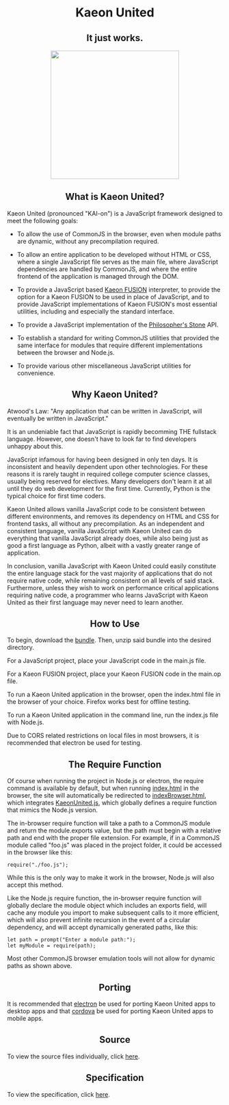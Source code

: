 <h1 align="center">Kaeon United</h1>
<h2 align="center">It just works.</h2>

<p align="center">
	<img src="https://quiksite.com/wp-content/uploads/2016/09/Javascript-Square.png" width="300px" height="300px"/>
</p>

<h2 align="center">What is Kaeon United?</h2>

Kaeon United (pronounced "KAI-on") is a JavaScript framework designed to meet the following goals:

* To allow the use of CommonJS in the browser,
even when module paths are dynamic,
without any precompilation required.

* To allow an entire application to be developed without HTML or CSS,
where a single JavaScript file serves as the main file,
where JavaScript dependencies are handled by CommonJS,
and where the entire frontend of the application is managed through the DOM.

* To provide a JavaScript based [Kaeon FUSION](https://github.com/Gallery-of-Kaeon/Kaeon-FUSION/blob/master/README.md) interpreter,
to provide the option for a Kaeon FUSION to be used in place of JavaScript,
and to provide JavaScript implementations of Kaeon FUSION's most essential utilities,
including and especially the standard interface.

* To provide a JavaScript implementation of the [Philosopher's Stone](https://github.com/Gallery-of-Kaeon/Philosophers-Stone/blob/master/README.md) API.

* To establish a standard for writing CommonJS utilities that provided the same interface for modules that require different implementations between the browser and Node.js.

* To provide various other miscellaneous JavaScript utilities for convenience.

<h2 align="center">Why Kaeon United?</h2>

Atwood's Law: "Any application that can be written in JavaScript, will eventually be written in JavaScript."

It is an undeniable fact that JavaScript is rapidly becomming THE fullstack language.
However,
one doesn't have to look far to find developers unhappy about this.

JavaScript infamous for having been designed in only ten days.
It is inconsistent and heavily dependent upon other technologies.
For these reasons it is rarely taught in required college computer science classes,
usually being reserved for electives.
Many developers don't learn it at all until they do web development for the first time.
Currently,
Python is the typical choice for first time coders.

Kaeon United allows vanilla JavaScript code to be consistent between different environments,
and removes its dependency on HTML and CSS for frontend tasks,
all without any precompilation.
As an independent and consistent language,
vanilla JavaScript with Kaeon United can do everything that vanilla JavaScript already does,
while also being just as good a first language as Python,
albeit with a vastly greater range of application.

In conclusion,
vanilla JavaScript with Kaeon United could easily constitute the entire language stack for the vast majority of applications that do not require native code,
while remaining consistent on all levels of said stack.
Furthermore,
unless they wish to work on performance critical applications requiring native code,
a programmer who learns JavaScript with Kaeon United as their first language may never need to learn another.

<h2 align="center">How to Use</h2>

To begin, download the [bundle](https://github.com/Gallery-of-Kaeon/Kaeon-United/raw/master/Kaeon%20United/Bundle/Kaeon%20United.zip).
Then,
unzip said bundle into the desired directory.

For a JavaScript project,
place your JavaScript code in the main.js file.

For a Kaeon FUSION project,
place your Kaeon FUSION code in the main.op file.

To run a Kaeon United application in the browser,
open the index.html file in the browser of your choice.
Firefox works best for offline testing.

To run a Kaeon United application in the command line,
run the index.js file with Node.js.

Due to CORS related restrictions on local files in most browsers,
it is recommended that electron be used for testing.

<h2 align="center">The Require Function</h2>

Of course when running the project in Node.js or electron,
the require command is available by default,
but when running [index.html](https://github.com/Gallery-of-Kaeon/Kaeon-United/blob/master/Kaeon%20United/Source/index.html) in the browser,
the site will automatically be redirected to [indexBrowser.html](https://github.com/Gallery-of-Kaeon/Kaeon-United/blob/master/Kaeon%20United/Source/indexBrowser.html),
which integrates [KaeonUnited.js](https://github.com/Gallery-of-Kaeon/Kaeon-United/blob/master/Kaeon%20United/Source/KaeonUnited.js),
which globally defines a require function that mimics the Node.js version.

The in-browser require function will take a path to a CommonJS module and return the module.exports value,
but the path must begin with a relative path and end with the proper file extension.
For example,
if in a CommonJS module called "foo.js" was placed in the project folder,
it could be accessed in the browser like this:

    require("./foo.js");

While this is the only way to make it work in the browser,
Node.js will also accept this method.

Like the Node.js require function,
the in-browser require function will globally declare the module object which includes an exports field,
will cache any module you import to make subsequent calls to it more efficient,
which will also prevent infinite recursion in the event of a circular dependency,
and will accept dynamically generated paths,
like this:

    let path = prompt("Enter a module path:");
    let myModule = require(path);

Most other CommonJS browser emulation tools will not allow for dynamic paths as shown above.

<h2 align="center">Porting</h2>

It is recommended that [electron](https://electronjs.org/) be used for porting Kaeon United apps to desktop apps and that [cordova](https://cordova.apache.org/) be used for porting Kaeon United apps to mobile apps.

<h2 align="center">Source</h2>

To view the source files individually,
click [here](https://github.com/Gallery-of-Kaeon/Kaeon-JS/tree/master/Kaeon%20United/Source).

<h2 align="center">Specification</h2>

To view the specification,
click [here](https://github.com/Gallery-of-Kaeon/Kaeon-United/tree/master/Kaeon%20United/Specification).
